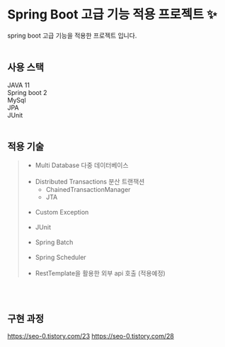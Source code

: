 # Spring Boot 고급 기능 적용 프로젝트 ✨
spring boot 고급 기능을 적용한 프로젝트 입니다.
<br/>
<br/>

## 사용 스택
JAVA 11 <br/>
Spring boot 2 <br/>
MySql <br/>
JPA <br/>
JUnit <br/>
<br/>

## 적용 기술
> - Multi Database 다중 데이터베이스 <br/><br/>
> - Distributed Transactions 분산 트랜잭션
>     - ChainedTransactionManager </br>
>     - JTA <br/><br/>
> - Custom Exception <br/><br/>
> - JUnit <br/><br/>
> - Spring Batch<br/><br/>
> - Spring Scheduler<br/><br/>
> - RestTemplate을 활용한 외부 api 호출 (적용예정) 
<br/>
<br/>

## 구현 과정
https://seo-0.tistory.com/23
https://seo-0.tistory.com/28
